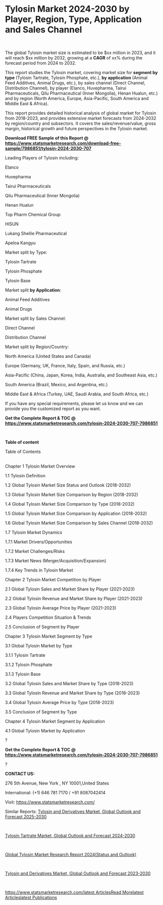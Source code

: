 <h1>Tylosin Market 2024-2030 by Player, Region, Type, Application and Sales Channel</h1><br/><p>The global Tylosin market size is estimated to be $xx million in 2023, and it will reach $xx million by 2032, growing at a <strong>CAGR</strong> of xx% during the forecast period from 2024 to 2032.</p>
 
 
 
 <p>This report studies the Tylosin market, covering market size for <strong>segment by type</strong> (Tylosin Tartrate, Tylosin Phosphate, etc.), <strong>by application</strong> (Animal Feed Additives, Animal Drugs, etc.), by sales channel (Direct Channel, Distribution Channel), by player (Elanco, Huvepharma, Tairui Pharmaceuticals, Qilu Pharmaceutical (Inner Mongolia), Henan Hualun, etc.) and by region (North America, Europe, Asia-Pacific, South America and Middle East & Africa).</p>
 
 
 
 <p>This report provides detailed historical analysis of global market for Tylosin from 2018-2023, and provides extensive market forecasts from 2024-2032 by region/country and subsectors. It covers the sales/revenue/value, gross margin, historical growth and future perspectives in the Tylosin market.</p>
 
 
 
 <p><strong>Download FREE Sample of this Report @ <a href="https://www.statsmarketresearch.com/download-free-sample/7986851/tylosin-2024-2030-707">https://www.statsmarketresearch.com/download-free-sample/7986851/tylosin-2024-2030-707</a></strong></p>
 
 
 
 <p>Leading Players of Tylosin including:</p>
 
 
 
 <p>Elanco</p>
 
 
 
 <p>Huvepharma</p>
 
 
 
 <p>Tairui Pharmaceuticals</p>
 
 
 
 <p>Qilu Pharmaceutical (Inner Mongolia)</p>
 
 
 
 <p>Henan Hualun</p>
 
 
 
 <p>Top Pharm Chemical Group</p>
 
 
 
 <p>HISUN</p>
 
 
 
 <p>Lukang Shelile Pharmaceutical</p>
 
 
 
 <p>Apeloa Kangyu</p>
 
 
 
 <p>Market split by Type:</p>
 
 
 
 <p>Tylosin Tartrate</p>
 
 
 
 <p>Tylosin Phosphate</p>
 
 
 
 <p>Tylosin Base</p>
 
 
 
 <p>Market split <strong>by Application</strong>:</p>
 
 
 
 <p>Animal Feed Additives</p>
 
 
 
 <p>Animal Drugs</p>
 
 
 
 <p>Market split by Sales Channel:</p>
 
 
 
 <p>Direct Channel</p>
 
 
 
 <p>Distribution Channel</p>
 
 
 
 <p>Market split by Region/Country:</p>
 
 
 
 <p>North America (United States and Canada)</p>
 
 
 
 <p>Europe (Germany, UK, France, Italy, Spain, and Russia, etc.)</p>
 
 
 
 <p>Asia-Pacific (China, Japan, Korea, India, Australia, and Southeast Asia, etc.)</p>
 
 
 
 <p>South America (Brazil, Mexico, and Argentina, etc.)</p>
 
 
 
 <p>Middle East & Africa (Turkey, UAE, Saudi Arabia, and South Africa, etc.)</p>
 
 
 
 <p>If you have any special requirements, please let us know and we can provide you the customized report as you want.</p>
 
 
 
 <div><b>Get the Complete Report & TOC @ <a href="https://www.statsmarketresearch.com/tylosin-2024-2030-707-7986851">https://www.statsmarketresearch.com/tylosin-2024-2030-707-7986851</a></b></div>
 
 
 
 <p><br />
 
 <b>Table of content</b></p>
 
 
 
 <p>Table of Contents<br />
 
 <br />
 
 Chapter 1 Tylosin Market Overview<br />
 
 1.1 Tylosin Definition<br />
 
 1.2 Global Tylosin Market Size Status and Outlook (2018-2032)<br />
 
 1.3 Global Tylosin Market Size Comparison by Region (2018-2032)<br />
 
 1.4 Global Tylosin Market Size Comparison by Type (2018-2032)<br />
 
 1.5 Global Tylosin Market Size Comparison by Application (2018-2032)<br />
 
 1.6 Global Tylosin Market Size Comparison by Sales Channel (2018-2032)<br />
 
 1.7 Tylosin Market Dynamics<br />
 
 1.7.1 Market Drivers/Opportunities<br />
 
 1.7.2 Market Challenges/Risks<br />
 
 1.7.3 Market News (Merger/Acquisition/Expansion)<br />
 
 1.7.4 Key Trends in Tylosin Market<br />
 
 Chapter 2 Tylosin Market Competition by Player<br />
 
 2.1 Global Tylosin Sales and Market Share by Player (2021-2023)<br />
 
 2.2 Global Tylosin Revenue and Market Share by Player (2021-2023)<br />
 
 2.3 Global Tylosin Average Price by Player (2021-2023)<br />
 
 2.4 Players Competition Situation & Trends<br />
 
 2.5 Conclusion of Segment by Player<br />
 
 Chapter 3 Tylosin Market Segment by Type<br />
 
 3.1 Global Tylosin Market by Type<br />
 
 3.1.1 Tylosin Tartrate<br />
 
 3.1.2 Tylosin Phosphate<br />
 
 3.1.3 Tylosin Base<br />
 
 3.2 Global Tylosin Sales and Market Share by Type (2018-2023)<br />
 
 3.3 Global Tylosin Revenue and Market Share by Type (2018-2023)<br />
 
 3.4 Global Tylosin Average Price by Type (2018-2023)<br />
 
 3.5 Conclusion of Segment by Type<br />
 
 Chapter 4 Tylosin Market Segment by Application<br />
 
 4.1 Global Tylosin Market by Application<br />
 
 ? </p>
 
 
 
 <div><b>Get the Complete Report & TOC @ <a href="https://www.statsmarketresearch.com/tylosin-2024-2030-707-7986851">https://www.statsmarketresearch.com/tylosin-2024-2030-707-7986851</a></b></div>
 
 
 
 <p>? </p>
 
 
 
 <p><b>CONTACT US:</b><br />
 
 276 5th Avenue, New York , NY 10001,United States<br />
 
 International: (+1) 646 781 7170 / +91 8087042414<br />
 
 Visit: <a href="https://www.statsmarketresearch.com/">https://www.statsmarketresearch.com/</a><br />
 
 Similar Reports: <a href="https://www.statsmarketresearch.com/tylosin-2024-2030-707-7986851">Tylosin and Derivatives Market, Global Outlook and Forecast 2025-2030</a><br />
 
 <br />
 
 <a href="https://www.statsmarketresearch.com/tylosin-2024-2030-707-7986851">Tylosin Tartrate Market, Global Outlook and Forecast 2024-2030</a><br />
 
 <br />
 
 <a href="https://www.statsmarketresearch.com/tylosin-2024-2030-707-7986851">Global Tylosin Market Research Report 2024(Status and Outlook)</a><br />
 
 <br />
 
 <a href="https://www.statsmarketresearch.com/tylosin-2024-2030-707-7986851">Tylosin and Derivatives Market, Global Outlook and Forecast 2023-2030</a><br />
 
 <br />
 
 <a href="https://gyeongbokgung.com">https://www.statsmarketresearch.com/</a><a href="https://hallyeomaritime.com">latest Articles</a><a href="https://jingwansa.com">Read More</a><a href="https://nguoiviet.jp/">latest Articles</a><a href="https://www.intelmarketresearch.com/">latest Publications</a></p>